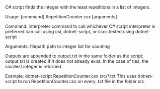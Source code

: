 C# script finds the integer with the least repetitions in a list of integers.

Usage:      [command] RepetitionCounter.csx [arguments]

Command:
    interpreter         command to call whichever C# script interpreter is preferred
                        can call using csi, dotnet-script, or cscs
                        tested using dotnet-script

Arguments:
    filepath            path to integer list for counting

Outputs are appended to output.txt in the same folder as the script; output.txt is created if it does not already exist. In the case of ties, the smallest integer is returned.

Example:
    dotnet-script RepetitionCounter.csx src/*.txt
    This uses dotnet-script to run RepetitionCounter.csx on every .txt file in the folder src.
